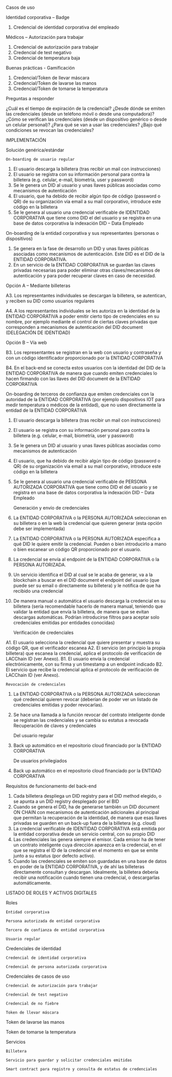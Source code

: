Casos de uso

Identidad corporativa – Badge

1.	Credencial de identidad corporativa del empleado

Médicos – Autorización para trabajar

1.	Credencial de autorización para trabajar
2.	Credencial de test negativo
3.	Credencial de temperatura baja

Buenas prácticas - Gamificación

1.	Credencial/Token de llevar máscara
2.	Credencial/Token de lavarse las manos
3.	Credencial/Token de tomarse la temperatura

Preguntas a responder

¿Cuál es el tiempo de expiración de la credencial?
¿Desde dónde se emiten las credenciales (desde un teléfono móvil o desde una computadora)?
¿Cómo se verifican las credenciales (desde un dispositivo genérico o desde un celular personal)?
¿Para qué se van a usar las credenciales?
¿Bajo qué condiciones se revocan las credenciales?


IMPLEMENTACIÓN

Solución genérica/estándar

	On-boarding de usuario regular

1.	El usuario descarga la billetera (tras recibir un mail con instrucciones)
2.	El usuario se registra con su información personal para contra la billetera (e.g. celular, e-mail, biometría, user y password)
3.	Se le genera un DID al usuario y unas llaves públicas asociadas como mecanismos de autenticación
4.	El usuario, que ha debido de recibir algún tipo de código (password o QR) de su organización vía email a su mail corporativo, introduce este código en la billetera
5.	Se le genera al usuario una credencial verificable de IDENTIDAD CORPORATIVA que tiene como DID el del usuario  y se registra en una base de datos corporativa la indexación DID – Data Empleado

On-boarding de la entidad corporativa y sus representantes (personas o dispositivos)

1.	Se genera en la fase de desarrollo un DID y unas llaves públicas asociadas como mecanismos de autenticación. Este DID es el DID de la ENTIDAD CORPORATIVA.
2.	En un servicio de la ENTIDAD CORPORATIVA se guardan las claves privadas necesarias para poder eliminar otras claves/mecanismos de autenticación y para poder recuperar claves en caso de necesidad.	

Opción A – Mediante billeteras

A3. Los representantes individuales se descargan la billetera, se autentican, y reciben su DID como usuarios regulares

A4. A los representantes individuales se les autoriza en la identidad de la ENTIDAD CORPORATIVA a poder emitir cierto tipo de credenciales en su nombre, por ejemplo mediante el control de ciertas claves privadas que corresponden a mecanismos de autenticación del DID document (DELEGACIÓN DE IDENTIDAD)

Opción B – Vía web

B3. Los representantes se registran en la web con usuario y contraseña y con un código identificador proporcionado por la ENTIDAD CORPORATIVA

B4. En el back-end se conecta estos usuarios con la identidad del DID de la ENTIDAD CORPORATIVA de manera que cuando emiten credenciales lo hacen firmando con las llaves del DID document de la ENTIDAD CORPORATIVA

On-boarding de terceros de confianza que emiten credenciales con la autoridad de la ENTIDAD CORPORATIVA  (por ejemplo dispositivos IOT para medir temperatura o médicos de la entidad), que no usen directamente la entidad de la ENTIDAD CORPORATIVA

1.	El usuario descarga la billetera (tras recibir un mail con instrucciones)
2.	El usuario se registra con su información personal para contra la billetera (e.g. celular, e-mail, biometría, user y password)
3.	Se le genera un DID al usuario y unas llaves públicas asociadas como mecanismos de autenticación
4.	El usuario, que ha debido de recibir algún tipo de código (password o QR) de su organización vía email a su mail corporativo, introduce este código en la billetera
5.	Se le genera al usuario una credencial verificable de PERSONA AUTORIZADA CORPORATIVA que tiene como DID el del usuario  y se registra en una base de datos corporativa la indexación DID – Data Empleado

	Generación y envío de credenciales

1.	La ENTIDAD CORPORATIVA o la PERSONA AUTORIZADA seleccionan en su billetera o en la web la credencial que quieren generar (esta opción debe ser implementada)
2.	La ENTIDAD CORPORATIVA o la PERSONA AUTORIZADA especifica a qué DID le quiere emitir la credencial. Pueden o bien introducirlo a mano o bien escanear un código QR proporcionado por el usuario.
3.	La credencial se envía al endpoint de la ENTIDAD CORPORATIVA o la PERSONA AUTORIZADA. 
4.	Un servicio identifica el DID al cual se le acaba de generar, va a la blockchain a buscar en el DID document el endpoint del usuario (que puede ser su email o directamente su billetera) y le notifica de que ha recibido una credencial
5.	De manera manual o automática el usuario descarga la credencial en su billetera (sería recomendable hacerlo de manera manual, teniendo que validar la entidad que envía la billetera, de manera que se evitan descargas automáticas. Podrían introducirse filtros para aceptar solo credenciales emitidas por entidades conocidas)

	Verificación de credenciales

A1. El usuario selecciona la credencial que quiere presentar y muestra su código QR, que el verificador escanea 
A2. El servicio (en principio la propia billetera) que escanea la credencial, aplica el protocolo de verificación de LACChain ID (ver Anexo).
	B1. El usuario envía la credencial electrónicamente, con su firma y un timestamp a un 	endpoint indicado
B2. El servicio que recibe la credencial aplica el protocolo de verificación de LACChain ID (ver Anexo).

	Revocación de credenciales

1.	La ENTIDAD CORPORATIVA o la PERSONA AUTORIZADA seleccionan qué credencial quieren revocar (deberían de poder ver un listado de credenciales emitidas y poder revocarlas).
2.	Se hace una llamada a la función revocar del contrato inteligente donde se registran las credenciales y se cambia su estatus a revocada
Recuperación de claves y credenciales

	Del usuario regular

1.	Back up automático en el repositorio cloud financiado por la ENTIDAD CORPORATIVA

	De usuarios privilegiados 

1.	Back up automático en el repositorio cloud financiado por la ENTIDAD CORPORATIVA


Requisitos de funcionamento del back-end

1.	Cada billetera despliega un DID registry para el DID method elegido, o se apunta a un DID registry desplegado por el BID
2.	Cuando se genera el DID, ha de generarse también un DID document ON CHAIN con mecanismos de autenticación adicionales al principal que permitan la recuperación de la identidad, de manera que esas llaves privadas se guarden en un back-up fuera de la billetera (e.g. cloud)
3.	La credencial verificable de IDENTIDAD CORPORATIVA está emitida por la entidad corporativa desde un servicio central, con su propio DID
4.	Las credenciales las genera siempre el emisor. Cada emisor ha de tener un contrato inteligente cuya dirección aparezca en la credencial, en el que se registra el ID de la credencial en el momento en que se emite junto a su estatus (por defecto activo).
5.	Cuando las credenciales se emiten son guardadas en una base de datos en poder de la ENTIDAD CORPORATIVA, y de ahí las billeteras directamente consultan y descargan. Idealmente, la billetera debería recibir una notificación cuando tienen una credencial, o descargarlas automáticamente.



LISTADO DE ROLES Y ACTIVOS DIGITALES


Roles

	Entidad corporativa

	Persona autorizada de entidad corporativa

	Tercero de confianza de entidad corporativa

	Usuario regular

Credenciales de identidad

	Credencial de identidad corporativa

	Credencial de persona autorizada corporativa

Credenciales de casos de uso

	Credencial de autorización para trabajar
	
	Credencial de test negativo

	Credencial de no fiebre

	Token de llevar máscara

Token de lavarse las manos

Token de tomarse la temperatura

Servicios

	Billetera

	Servicio para guardar y solicitar credenciales emitidas

	Smart contract para registro y consulta de estatus de credenciales
